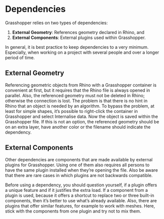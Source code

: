 # Dependencies

Grasshopper relies on two types of dependencies: 

1. **External Geometry**: References geometry declared in Rhino, and 
2. **External Components**: External plugins used within Grasshopper. 

In general, it is best practice to keep dependencies to a very minimum. Especially, when working on a project with several people and over a longer period of time.


## External Geometry

Referencing geometric objects from Rhino with a Grasshopper container is convenient at first, but it requires that the Rhino file is always opened in parallel. Also, the referenced geometry must not be deleted in Rhino; otherwise the connection is lost. The problem is that there is no hint in Rhino that an object is needed by an algorithm. To bypass the problem, at least for simple shapes, it’s possible to right-click the container in Grasshopper and select Internalise data. Now the object is saved within the Grasshopper file. If this is not an option, the referenced geometry should be on an extra layer, have another color or the filename should indicate the dependency.


## External Components

Other dependencies are components that are made available by external plugins for Grasshopper. Using one of them also requires all persons to have the same plugin installed when they’re opening the file. Also be aware that there are rare cases in which plugins are not backwards compatible.

Before using a dependency, you should question yourself, if a plugin offers a unique feature and if it justifies the extra load. If a component from a plugin is used, because it offers a shortcut to replace two or three built-in components, then it’s better to use what’s already available. Also, there are plugins that offer similar features, for example to work with meshes. Here, stick with the components from one plugin and try not to mix them.
